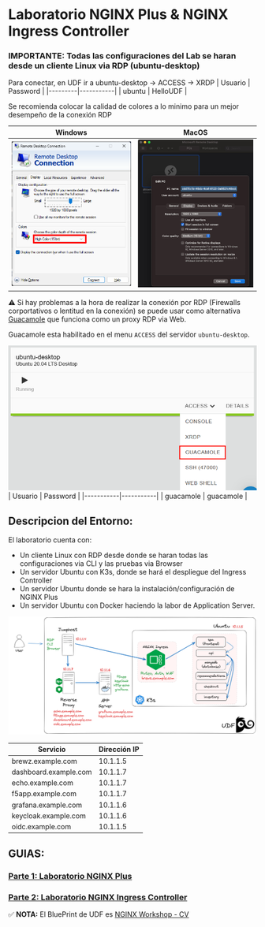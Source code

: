 # Laboratorio NGINX Plus & NGINX Ingress Controller

### IMPORTANTE: Todas las configuraciones del Lab se haran desde un cliente Linux via RDP (ubuntu-desktop)

Para conectar, en UDF ir a ubuntu-desktop -> ACCESS -> XRDP
| Usuario | Password  |
|---------|-----------|
| ubuntu  | HelloUDF  |

Se recomienda colocar la calidad de colores a lo minimo para un mejor desempeño de la conexión RDP

| Windows                              | MacOS                            |
|--------------------------------------|----------------------------------|
| ![RDP Windows](docs/rdp-windows.png) | ![RDP Windows](docs/rdp-mac.png) |

:warning: Si hay problemas a la hora de realizar la conexión por RDP (Firewalls corportativos o lentitud en la conexión) se puede usar como alternativa [Guacamole](https://guacamole.apache.org/) que funciona como un proxy RDP via Web.

Guacamole esta habilitado en el menu `ACCESS` del servidor `ubuntu-desktop`.

![Guacamole](docs/guacamole.png)
| Usuario   | Password  |
|-----------|-----------|
| guacamole | guacamole |

## Descripcion del Entorno:

El laboratorio cuenta con:
- Un cliente Linux con RDP desde donde se haran todas las configuraciones via CLI y las pruebas via Browser
- Un servidor Ubuntu con K3s, donde se hará el despliegue del Ingress Controller
- Un servidor Ubuntu donde se hara la instalación/configuración de NGINX Plus
- Un servidor Ubuntu con Docker haciendo la labor de Application Server.

![Topologia](docs/topology-lab.png)

| **Servicio**          | **Dirección IP** |
|-----------------------|------------------|
| brewz.example.com     | 10.1.1.5         |
| dashboard.example.com | 10.1.1.7         |
| echo.example.com      | 10.1.1.7         |
| f5app.example.com     | 10.1.1.7         |
| grafana.example.com   | 10.1.1.6         |
| keycloak.example.com  | 10.1.1.6         |
| oidc.example.com      | 10.1.1.5         |


## GUIAS:
### [Parte 1: Laboratorio NGINX Plus](https://github.com/cavalen/nginx-workshop-cv/tree/main/docs/nginx#instrucciones-lab-nginx-plus)

### [Parte 2: Laboratorio NGINX Ingress Controller](https://github.com/cavalen/nginx-workshop-cv/tree/main/docs/k8s)

:white_check_mark: **NOTA:** El BluePrint de UDF es [NGINX Workshop - CV](https://udf.f5.com/b/5d80a425-35e6-47fa-8753-bb7eedbd00ef#documentation)